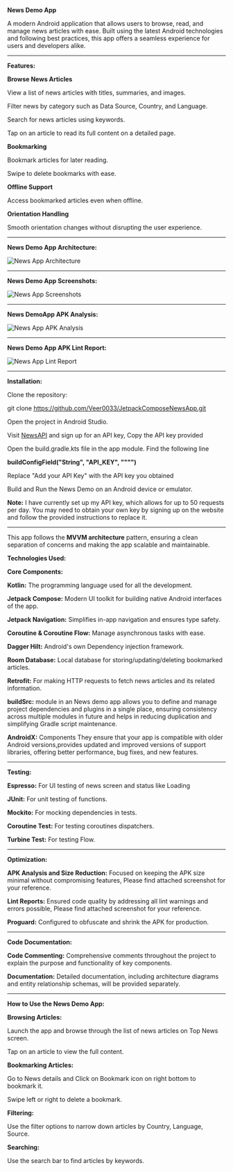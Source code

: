 **News Demo App**

A modern Android application that allows users to browse, read, and manage news articles with ease.
Built using the latest Android technologies and following best practices, this app offers a seamless experience for users and developers alike.

---

**Features:**

**Browse News Articles**

View a list of news articles with titles, summaries, and images.

Filter news by category such as Data Source, Country, and Language.

Search for news articles using keywords.

Tap on an article to read its full content on a detailed page.

**Bookmarking**

Bookmark articles for later reading.

Swipe to delete bookmarks with ease.

**Offline Support**

Access bookmarked articles even when offline.

**Orientation Handling**

Smooth orientation changes without disrupting the user experience.

---


**News Demo App Architecture:**


![News App Architecture](https://github.com/Veer0033/JetpackComposeNewsApp/blob/main/Assets/JetpackComposeNews_App_MVVM_Arch.png)

---


**News Demo App Screenshots:**


![News App Screenshots](https://github.com/Veer0033/JetpackComposeNewsApp/blob/main/Assets/app_screenshots.png)


--- 


**News  DemoApp APK Analysis:**


![News App APK Analysis](https://github.com/Veer0033/JetpackComposeNewsApp/blob/main/Assets/APK_Analysis.png)


---


**News Demo App APK Lint Report:**


![News App Lint Report](https://github.com/Veer0033/JetpackComposeNewsApp/blob/main/Assets/Lint_report.png)

---


**Installation:**

Clone the repository:

git clone https://github.com/Veer0033/JetpackComposeNewsApp.git

Open the project in Android Studio.

Visit [NewsAPI](https://newsapi.org) and sign up for an API key, Copy the API key provided


Open the build.gradle.kts file in the app module. Find the following line 

**buildConfigField("String", "API_KEY", "\"<Add your API Key>\"")**

Replace "Add your API Key" with the API key you obtained

Build and Run the News Demo on an Android device or emulator.

**Note:**
I have currently set up my API key, which allows for up to 50 requests per day.
You may need to obtain your own key by signing up on the website and follow the provided instructions to replace it.

---


This app follows the **MVVM architecture** pattern, ensuring a clean separation of concerns and making the app scalable and maintainable.


**Technologies Used:**

**Core Components:**

**Kotlin:**  The programming language used for all the development.

**Jetpack Compose:**  Modern UI toolkit for building native Android interfaces of the app.

**Jetpack Navigation:**  Simplifies in-app navigation and ensures type safety.

**Coroutine & Coroutine Flow:**  Manage asynchronous tasks with ease.

**Dagger Hilt:**  Android's own Dependency injection framework.

**Room Database:**  Local database for storing/updating/deleting bookmarked articles.

**Retrofit:**  For making HTTP requests to fetch news articles and its related information.

**buildSrc:**  module in an News demo app allows you to define and manage project dependencies and plugins in a single place, ensuring consistency across multiple modules in future and helps in reducing duplication and simplifying Gradle script maintenance.

**AndroidX:**  Components They ensure that your app is compatible with older Android versions,provides updated and improved versions of support libraries, offering better performance, bug fixes, and new features.

---

**Testing:**

**Espresso:**  For UI testing of news screen and status like Loading

**JUnit:**  For unit testing of functions.

**Mockito:**  For mocking dependencies in tests.

**Coroutine Test:**  For testing coroutines dispatchers.

**Turbine Test:**  For testing Flow.

---

**Optimization:**

**APK Analysis and Size Reduction:**   Focused on keeping the APK size minimal without compromising features, Please find attached screenshot for your reference. 

**Lint Reports:**  Ensured code quality by addressing all lint warnings and errors possible, Please find attached screenshot for your reference. 

**Proguard:**  Configured to obfuscate and shrink the APK for production.

---

**Code Documentation:**

**Code Commenting:**  Comprehensive comments throughout the project to explain the purpose and functionality of key components.

**Documentation:**  Detailed documentation, including architecture diagrams and entity relationship schemas, will be provided separately.

---


**How to Use the News Demo App:**

**Browsing Articles:**

Launch the app and browse through the list of news articles on Top News screen.

Tap on an article to view the full content.

**Bookmarking Articles:**

Go to News details and Click on Bookmark icon on right bottom to bookmark it.

Swipe left or right to delete a bookmark.

**Filtering:** 

Use the filter options to narrow down articles by Country, Language, Source.

**Searching:**

Use the search bar to find articles by keywords.
